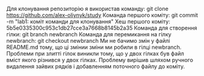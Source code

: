 Для клонування репозиторію я використав команду:
git clone https://github.com/alex-oliynyk/study
Команда першого коміту:
git commit -m "lab1: коміт команди для клонування"
Хеш першого коміту:
5b5e0335300c953c1db27cce3a7668b8145b2a35
Команда для створення гілки:
git branch newbranch
Команда для перемикання на гілку newbranch:
git checkout newbranch
Ми не бачимо змін у файлі README.md тому, що ці змінии зміни ми робили в гілці newbranch.
Проблеми при злитті гілок виникли тому, що у двох гілках був файл вміст якого різнився у двох гілках.
Проблему вирішив шляхом ручного видалення зайвих рядків і добавленням поточного файлу до коміту.
